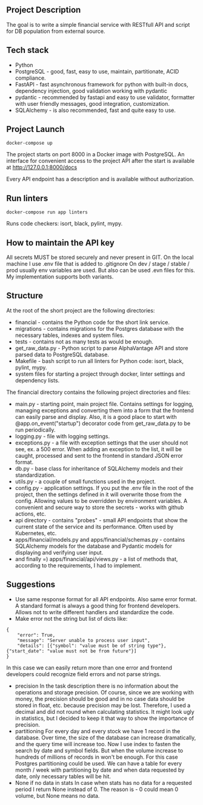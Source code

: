 ## Project Description
The goal is to write a simple financial service with RESTfull API and script for DB population from external source.

## Tech stack
- Python 
- PostgreSQL - good, fast, easy to use, maintain, partitionate, ACID compliance.
- FastAPI - fast asynchronous framework for python with built-in docs, dependency injection, good validation working with pydantic
- pydantic - recommended by fastapi and easy to use validator, formatter with user friendly messages, good integration, customization.
- SQLAlchemy - is also recommended, fast and quite easy to use.

## Project Launch
    docker-compose up

The project starts on port 8000 in a Docker image with PostgreSQL.
An interface for convenient access to the project API after the start is available at http://127.0.0.1:8000/docs

Every API endpoint has a description and is available without authorization.

## Run linters
    docker-compose run app linters

Runs code checkers: isort, black, pylint, mypy.

## How to maintain the API key
All secrets MUST be stored securely and never present in GIT.
On the local machine I use .env file that is added to .gitignore
On dev / stage / stable / prod usually env variables are used. But also can be used .evn files for this.
My implementation supports both variants.

## Structure
At the root of the short project are the following directories:
- financial - contains the Python code for the short link service.
- migrations - contains migrations for the Postgres database with the necessary tables, indexes and system files.
- tests - contains not as many tests as would be enough.
- get_raw_data.py - Python script to parse AlphaVantage API and store parsed data to PostgreSQL database.
- Makefile - bash script to run all linters for Python code: isort, black, pylint, mypy.
- system files for starting a project through docker, linter settings and dependency lists.

The financial directory contains the following project directories and files:
- main.py - starting point, main project file. Contains settings for logging, managing exceptions and converting them into a form that the frontend can easily parse and display.
  Also, it is a good place to start with @app.on_event("startup") decorator code from get_raw_data.py to be run periodically.
- logging.py - file with logging settings.
- exceptions.py - a file with exception settings that the user should not see, ex. a 500 error. When adding an exception to the list, it will be caught, processed and sent to the frontend in standard JSON error format.
- db.py - base class for inheritance of SQLAlchemy models and their standardization.
- utils.py - a couple of small functions used in the project.
- config.py - application settings. If you put the .env file in the root of the project, then the settings defined in it will overwrite those from the config. Allowing values to be overridden by environment variables. A convenient and secure way to store the secrets - works with github actions, etc.
- api directory - contains "probes" - small API endpoints that show the current state of the service and its performance. Often used by Kubernetes, etc.
- apps/financial/models.py and apps/financial/schemas.py - contains SQLAlchemy models for the database and Pydantic models for displaying and verifying user input.
- and finally =) apps/financial/api/views.py - a list of methods that, according to the requirements, I had to implement.

## Suggestions
- Use same response format for all API endpoints. Also same error format.
  A standard format is always a good thing for frontend developers. Allows not to write different handlers and standardize the code.
- Make error not the string but list of dicts like:
<pre><code>{
    "error": True, 
    "message": "Server unable to process user input",
    "details": [{"symbol": "value must be of string type"}, {"start_date": "value must not be from future"}]
}</code></pre>
In this case we can easily return more than one error and frontend developers could recognize field errors and not parse strings.
- precision
  In the task description there is no information about the operations and storage precision.
  Of course, since we are working with money, the precision should be good and in no case data should be 
  stored in float, etc. because precision may be lost. Therefore, I used a decimal and did not round 
  when calculating statistics. It might look ugly in statistics, but I decided to keep it that way to show 
  the importance of precision.
- partitioning
  For every day and every stock we have 1 record in the database. Over time, the size of the database 
  can increase dramatically, and the query time will increase too. Now I use index to fasten the search
  by date and symbol fields. But when the volume increase to hundreds of millions of records in won't
  be enough. For this case Postgres partitioning could be used. We can have a table for every month / week
  with partitioning by date and when data requested by date, only necessary tables will be hit.
- None if no data in stats
  In case when stats has no data for a requested period I return None instead of 0. The reason is - 0 could
  mean 0 volume, but None means no data.